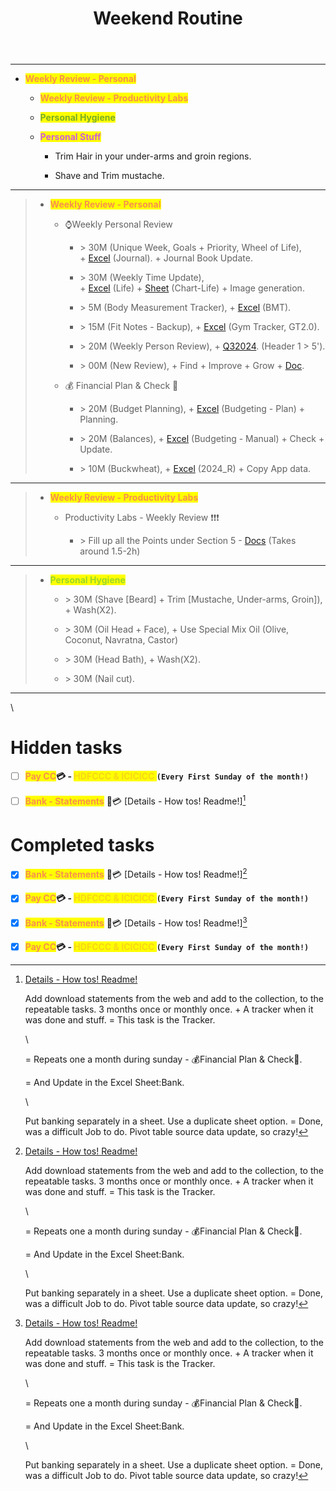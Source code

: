 ﻿---
title: Weekend Routine
uuid: 7c7c44ca-593f-11ef-a35a-22074e34eefe
version: 154
created: '2024-08-13T12:14:29+05:30'
tags:
  - place-holders/schema/routine
---

---

- <mark style="color:#F8914D;">**Weekly Review - Personal**<!-- {"cycleColor":"24"} --></mark><!-- {"indent":1} -->

    - <mark style="color:#F8914D;">**Weekly Review - Productivity Labs**<!-- {"cycleColor":"24"} --></mark>

    - <mark style="color:#79ad23;">**Personal Hygiene**<!-- {"cycleColor":"26"} --></mark> 

    - <mark style="color:#CE60D7;">**Personal Stuff**<!-- {"cycleColor":"31"} --></mark>

        - Trim Hair in your under-arms and groin regions.

        - Shave and Trim mustache.

---

> - <mark style="color:#F8914D;">**Weekly Review - Personal**<!-- {"cycleColor":"24"} --></mark>
>
>     - ⌚Weekly Personal Review
>
>         - \> 30M (Unique Week, Goals + Priority, Wheel of Life), + [Excel](https://1drv.ms/x/s!AtF4MHlQhKybhYgXo_j7LQcwgQUwtg?e=zeNDiO&nav=MTVfe0E0QUQyNzhBLThFMEEtNDgxOS1BRjQ1LUVFQzM0MDE3ODkyOH0) (Journal). + Journal Book Update.
>
>         - \> 30M (Weekly Time Update), + [Excel](https://1drv.ms/x/s!AtF4MHlQhKybhYgXo_j7LQcwgQUwtg?e=HHrZVN&nav=MTVfezIwODVFQUJFLTQ3Q0EtNDhENi1CRTM2LUQwOTNCRUNDRDkzQ30) (Life) + [Sheet](https://www.google.com/url?q=https://docs.google.com/spreadsheets/d/12MBDv6mvJh1zTnAqLxSHD0_5I4vxsZitTCsZ2HNJZF4/edit%23gid%3D1652196086&sa=D&source=calendar&usd=2&usg=AOvVaw2IDTJtYR76e0PG3CS4fS7k) (Chart-Life) + Image generation.
>
>         - \> 5M (Body Measurement Tracker), + [Excel](https://1drv.ms/x/s!AtF4MHlQhKybhYgXo_j7LQcwgQUwtg?e=UkxLWh&nav=MTVfe0FBODAxMkQxLTUyRDAtNDI5Qy04NTYyLTRGNDA1OUNEQjg2MH0) (BMT).
>
>         - \> 15M (Fit Notes - Backup), + [Excel](https://1drv.ms/x/s!AtF4MHlQhKybhYgXo_j7LQcwgQUwtg?e=QchMka&nav=MTVfe0YzM0QyNEUyLTI5RjktNEY5OS04ODA4LUFERkM2RDU4QzYyN30) (Gym Tracker, GT2.0).
>
>         - \> 20M (Weekly Person Review), + [Q32024](https://www.google.com/url?q=https://docs.google.com/document/d/1crwsBdxL9ltWvTTP1YAL0-rMHMpYKe2KgDd-llqx7z8/edit%23heading%3Dh.2xl2adoeta8s&sa=D&source=calendar&usd=2&usg=AOvVaw0AMltjeFps7wfFdUC9Xxjm). (Header 1 > 5').
>
>         - \> 00M (New Review), + Find + Improve + Grow + [Doc](https://www.google.com/url?q=https://docs.google.com/document/d/1V_YaMAxaZE1dXzki4D9n7FwYWaHgw6VsVcmZlrfoVzw/edit%23heading%3Dh.v2drlx12a4rg&sa=D&source=calendar&usd=2&usg=AOvVaw3JCSl46w88_QKpjFzWytal). 
>
>     - 💰 Financial Plan & Check 🧧
>
>         - \> 20M (Budget Planning), + [Excel](https://1drv.ms/x/s!AtF4MHlQhKybhYgXo_j7LQcwgQUwtg?e=f5zpkm&nav=MTVfe0Q2RDU5MjA3LTU0N0QtNEFDQS05NjU1LUFEOUEyOTJFMzE0MX0) (Budgeting - Plan) + Planning.
>
>         - \> 20M (Balances), + [Excel](https://www.google.com/url?q=https://onedrive.live.com/edit?id%3D9BAC8450793078D1!82802%26resid%3D9BAC8450793078D1!82802%26ithint%3Dfile%252cxlsx%26authkey%3D!AAQSWO5IKopW88A%26wdo%3D2%26cid%3D9bac8450793078d1&sa=D&source=calendar&usd=2&usg=AOvVaw2PAI4cL2LULKJxWcf-1Mu0) (Budgeting - Manual) + Check + Update.
>
>         - \> 10M (Buckwheat), + [Excel](https://1drv.ms/x/s!AtF4MHlQhKybhYgXo_j7LQcwgQUwtg?e=RPPLhG&nav=MTVfezY2RTNDRkEyLUNBMzYtNDBFRS1BQTBCLTNENEE4NDQxNEYzQ30) (2024_R) + Copy App data.

---

> - <mark style="color:#F8914D;">**Weekly Review - Productivity Labs**<!-- {"cycleColor":"24"} --></mark>
>
>     - Productivity Labs - Weekly Review ❗❗❗
>
>         - \> Fill up all the Points under Section 5 - [Docs](https://docs.google.com/document/d/1crwsBdxL9ltWvTTP1YAL0-rMHMpYKe2KgDd-llqx7z8/edit?tab=t.0#heading=h.2xl2adoeta8s)  (Takes around 1.5-2h)

---

> - <mark style="color:#9AD62A;">**Personal Hygiene**<!-- {"cycleColor":"26"} --></mark> 
>
>     - \> 30M (Shave \[Beard\] + Trim \[Mustache, Under-arms, Groin\]), + Wash(X2).
>
>     - \> 30M (Oil Head + Face), + Use Special Mix Oil (Olive, Coconut, Navratna, Castor)
>
>     - \> 30M (Head Bath), + Wash(X2).
>
>     - \> 30M (Nail cut).

---

\

# Hidden tasks<!-- {"omit":true} -->

- [ ] <mark style="color:#F8914D;">**Pay CC**<!-- {"cycleColor":"24"} --></mark>**💳 - <mark style="color:#F8D616;">HDFCCC & ICICICC <!-- {"cycleColor":"25"} --></mark>`(Every First Sunday of the month!)`**<!-- {"duration":"PT15M","hideRule":"PT0H","hideUntil":1730572200,"important":true,"urgent":true,"startAt":1730616688,"uuid":"ce9d37e0-1e3c-dda7-4653-9af61dea16ca"} -->

- [ ] <mark style="color:#F8914D;">**Bank - Statements**<!-- {"cycleColor":"24"} --></mark> 🏦💳  [Details - How tos! Readme!][^1] <!-- {"duration":"PT30M","hideRule":"PT0H","hideUntil":1730572200,"important":true,"urgent":true,"startAt":1730616872,"uuid":"f0da0a26-bded-9c5b-4dc8-8ae80a713957"} -->

# Completed tasks<!-- {"omit":true} -->

- [x] <mark style="color:#F8914D;">**Bank - Statements**<!-- {"cycleColor":"24"} --></mark> 🏦💳  [Details - How tos! Readme!][^2] <!-- {"duration":"PT30M","hideRule":"PT0H","hideUntil":1728153000,"important":true,"urgent":true,"startAt":1728197672,"uuid":"da0a26bd-ed9c-5b4d-c88a-e80a713957ef"} -->

- [x] <mark style="color:#F8914D;">**Pay CC**<!-- {"cycleColor":"24"} --></mark>**💳 - <mark style="color:#F8D616;">HDFCCC & ICICICC <!-- {"cycleColor":"25"} --></mark>`(Every First Sunday of the month!)`**<!-- {"duration":"PT15M","hideRule":"PT0H","hideUntil":1728153000,"important":true,"urgent":true,"startAt":1728197488,"uuid":"9d37e01e-3cdd-a746-539a-f61dea16cacd"} -->

- [x] <mark style="color:#F8914D;">**Bank - Statements**<!-- {"cycleColor":"24"} --></mark> 🏦💳  [Details - How tos! Readme!][^3] <!-- {"duration":"PT30M","hideRule":"PT0H","hideUntil":1725129000,"important":true,"urgent":true,"startAt":1725177600,"uuid":"0a26bded-9c5b-4dc8-8ae8-0a713957efd9"} -->

- [x] <mark style="color:#F8914D;">**Pay CC**<!-- {"cycleColor":"24"} --></mark>**💳 - <mark style="color:#F8D616;">HDFCCC & ICICICC <!-- {"cycleColor":"25"} --></mark>`(Every First Sunday of the month!)`**<!-- {"duration":"PT15M","hideRule":"PT0H","hideUntil":1725129000,"important":true,"urgent":true,"startAt":1725175800,"uuid":"37e01e3c-dda7-4653-9af6-1dea16cacd9c"} -->

[^1]: [Details - How tos! Readme!]()

    Add download statements from the web and add to the collection, to the repeatable tasks. 3 months once or monthly once. + A tracker when it was done and stuff. = This task is the Tracker.

    \

    = Repeats one a month during sunday - 💰Financial Plan & Check🧧. 

    = And Update in the Excel Sheet:Bank. 

    \

    Put banking separately in a sheet. Use a duplicate sheet option. = Done, was a difficult Job to do. Pivot table source data update, so crazy!

[^2]: [Details - How tos! Readme!]()

    Add download statements from the web and add to the collection, to the repeatable tasks. 3 months once or monthly once. + A tracker when it was done and stuff. = This task is the Tracker.

    \

    = Repeats one a month during sunday - 💰Financial Plan & Check🧧. 

    = And Update in the Excel Sheet:Bank. 

    \

    Put banking separately in a sheet. Use a duplicate sheet option. = Done, was a difficult Job to do. Pivot table source data update, so crazy!

[^3]: [Details - How tos! Readme!]()

    Add download statements from the web and add to the collection, to the repeatable tasks. 3 months once or monthly once. + A tracker when it was done and stuff. = This task is the Tracker.

    \

    = Repeats one a month during sunday - 💰Financial Plan & Check🧧. 

    = And Update in the Excel Sheet:Bank. 

    \

    Put banking separately in a sheet. Use a duplicate sheet option. = Done, was a difficult Job to do. Pivot table source data update, so crazy!

